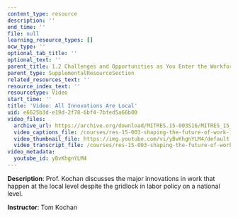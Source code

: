 ```yaml
---
content_type: resource
description: ''
end_time: ''
file: null
learning_resource_types: []
ocw_type: ''
optional_tab_title: ''
optional_text: ''
parent_title: 1.2 Challenges and Opportunities as You Enter the Workforce
parent_type: SupplementalResourceSection
related_resources_text: ''
resource_index_text: ''
resourcetype: Video
start_time: ''
title: 'Video: All Innovations Are Local'
uid: e6625b3d-e19d-2f78-6bf4-7bfed5a66b00
video_files:
  archive_url: https://archive.org/download/MITRES.15-003S16/MITRES_15_003S16_1-2-8_360p.mp4
  video_captions_file: /courses/res-15-003-shaping-the-future-of-work-15-662x-spring-2016/e8bfeb085d2e56209c9b6f4cb5d858b3_yBvKhgnYLM4.vtt
  video_thumbnail_file: https://img.youtube.com/vi/yBvKhgnYLM4/default.jpg
  video_transcript_file: /courses/res-15-003-shaping-the-future-of-work-15-662x-spring-2016/e3326583f0c40bc6a91571488374f47d_yBvKhgnYLM4.pdf
video_metadata:
  youtube_id: yBvKhgnYLM4
---
```


**Description**: Prof. Kochan discusses the major innovations in work that happen at the local level despite the gridlock in labor policy on a national level.

**Instructor**: Tom Kochan



